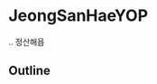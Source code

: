 # JeongSanHaeYOP
..
정산해욥

## Outline
<!--
![outline](https://user-images.githubusercontent.com/65584699/198364226-40260ca4-ebb0-4329-b4bf-f4faf4f51f97.png)
-->
